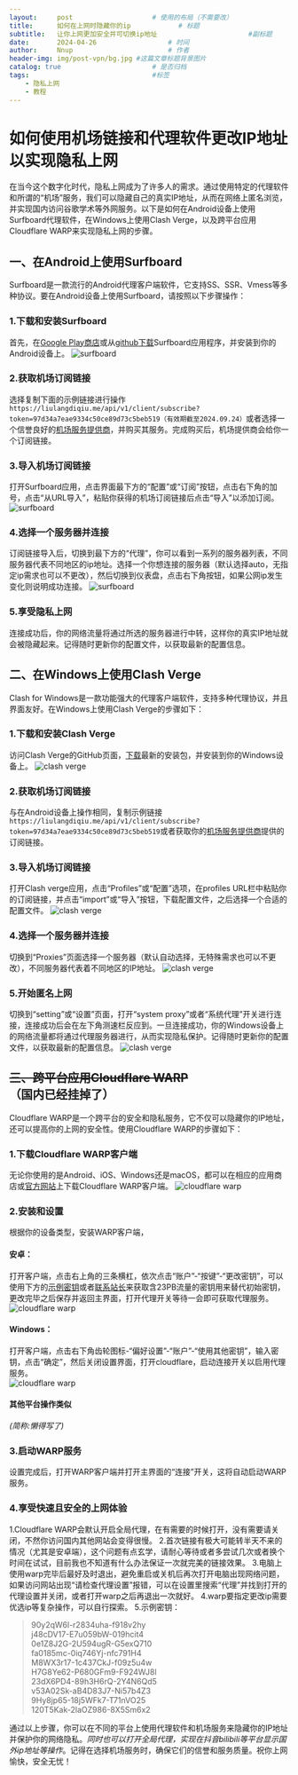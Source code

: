 ```yaml
---
layout:     post   				    # 使用的布局（不需要改）
title:      如何在上网时隐藏你的ip			# 标题 
subtitle:   让你上网更加安全并可切换ip地址                       #副标题
date:       2024-04-26  				# 时间
author:     Nnup 						# 作者
header-img: img/post-vpn/bg.jpg	#这篇文章标题背景图片
catalog: true 						# 是否归档
tags:								#标签
    - 隐私上网
    - 教程
---
```


# 如何使用机场链接和代理软件更改IP地址以实现隐私上网

在当今这个数字化时代，隐私上网成为了许多人的需求。通过使用特定的代理软件和所谓的“机场”服务，我们可以隐藏自己的真实IP地址，从而在网络上匿名浏览，并实现国内访问谷歌学术等外网服务。以下是如何在Android设备上使用Surfboard代理软件，在Windows上使用Clash Verge，以及跨平台应用Cloudflare WARP来实现隐私上网的步骤。

## 一、在Android上使用Surfboard

Surfboard是一款流行的Android代理客户端软件，它支持SS、SSR、Vmess等多种协议。要在Android设备上使用Surfboard，请按照以下步骤操作：

### 1.下载和安装Surfboard
   首先，在<a href="https://play.google.com/store/apps/details?id=com.getsurfboard" target="_blank">Google Play商店</a>或从<a href="https://github.com/getsurfboard/surfboard/releases/download/2.24.1/mobile-universal-release.apk" target="_blank">github下载</a>Surfboard应用程序，并安装到你的Android设备上。
   ![surfboard](/img/post-vpn/01.png "surfboard 01")
### 2.获取机场订阅链接  
   选择复制下面的示例链接进行操作`https://liulangdiqiu.me/api/v1/client/subscribe?token=97d34a7eae9334c50ce89d73c5beb519（有效期截至2024.09.24）`或者选择一个信誉良好的<a href="https://test.fov.wiki/#/register?code=2TfCGGgX" target="_blank">机场服务提供商</a>，并购买其服务。完成购买后，机场提供商会给你一个订阅链接。

### 3.导入机场订阅链接  
   打开Surfboard应用，点击界面最下方的“配置”或“订阅”按钮，点击右下角的加号，点击“从URL导入”，粘贴你获得的机场订阅链接后点击“导入”以添加订阅。
   ![surfboard](/img/post-vpn/02.jpg "surfboard 02")

### 4.选择一个服务器并连接  
   订阅链接导入后，切换到最下方的“代理”，你可以看到一系列的服务器列表，不同服务器代表不同地区的ip地址。选择一个你想连接的服务器（默认选择auto，无指定ip需求也可以不更改），然后切换到仪表盘，点击右下角按钮，如果公网ip发生变化则说明成功连接。
 ![surfboard](/img/post-vpn/03.jpg "surfboard 03")
### 5.享受隐私上网  
   连接成功后，你的网络流量将通过所选的服务器进行中转，这样你的真实IP地址就会被隐藏起来。记得随时更新你的配置文件，以获取最新的配置信息。

## 二、在Windows上使用Clash Verge

Clash for Windows是一款功能强大的代理客户端软件，支持多种代理协议，并且界面友好。在Windows上使用Clash Verge的步骤如下：

### 1.下载和安装Clash Verge  
   访问Clash Verge的GitHub页面，<a href="https://github.com/clash-verge-rev/clash-verge-rev/releases/download/alpha/Clash.Verge_1.6.0_x64-setup.exe" target="_blank">下载</a>最新的安装包，并安装到你的Windows设备上。
   ![clash verge](/img/post-vpn/04.png "clash verge 01")

### 2.获取机场订阅链接  
   与在Android设备上操作相同，复制示例链接`https://liulangdiqiu.me/api/v1/client/subscribe?token=97d34a7eae9334c50ce89d73c5beb519`或者获取你的<a href="https://test.fov.wiki/#/register?code=2TfCGGgX" target="_blank">机场服务提供商</a>提供的订阅链接。

### 3.导入机场订阅链接  
   打开Clash verge应用，点击“Profiles”或“配置”选项，在profiles URL栏中粘贴你的订阅链接，并点击“import”或“导入”按钮，下载配置文件，之后选择一个合适的配置文件。
   ![clash verge](/img/post-vpn/05.png "clash verge 02")

### 4.选择一个服务器并连接  
   切换到“Proxies”页面选择一个服务器（默认自动选择，无特殊需求也可以不更改），不同服务器代表着不同地区的IP地址。
   ![clash verge](/img/post-vpn/06.png "clash verge 03")

### 5.开始匿名上网  
   切换到“setting”或“设置”页面，打开“system proxy”或者“系统代理”开关进行连接，连接成功后会在左下角测速栏反应到。一旦连接成功，你的Windows设备上的网络流量都将通过代理服务器进行，从而实现隐私保护。记得随时更新你的配置文件，以获取最新的配置信息。
   ![clash verge](/img/post-vpn/07.png "clash verge 04")

## ~~三、跨平台应用Cloudflare WARP~~（国内已经挂掉了）

Cloudflare WARP是一个跨平台的安全和隐私服务，它不仅可以隐藏你的IP地址，还可以提高你的上网的安全性。使用Cloudflare WARP的步骤如下：

### 1.下载Cloudflare WARP客户端  
   无论你使用的是Android、iOS、Windows还是macOS，都可以在相应的应用商店或<a href="https://cloudflarewarp.com/" target="_blank">官方网站</a>上下载Cloudflare WARP客户端。
   ![cloudflare warp](/img/post-vpn/08.png "warp 01")
### 2.安装和设置  
   根据你的设备类型，安装WARP客户端，
#### 安卓：
   打开客户端，点击右上角的三条横杠，依次点击“账户”-“按键”-“更改密钥”，可以使用下方的[示例密钥](#key)或者[联系站长](mailto:admin@nnup.xyz)来获取含23PB流量的密钥用来替代初始密钥，更改完毕之后保存并返回主界面，打开代理开关等待一会即可获取代理服务。
   ![cloudflare warp](/img/post-vpn/09.jpg "warp 02")
#### Windows：
   打开客户端，点击右下角齿轮图标-“偏好设置”-“账户”-“使用其他密钥”，输入密钥，点击“确定”，然后关闭设置界面，打开cloudflare，启动连接开关以启用代理服务。  
   ![cloudflare warp](/img/post-vpn/10.png "warp 03")
#### 其他平台操作类似
   *(简称:懒得写了)*
   <br>

### 3.启动WARP服务  
   设置完成后，打开WARP客户端并打开主界面的“连接”开关，这将自动启动WARP服务。

### 4.享受快速且安全的上网体验  
   1.Cloudflare WARP会默认开启全局代理，在有需要的时候打开，没有需要请关闭，不然你访问国内其他网站会变得很慢。
   2.首次链接有极大可能转半天不来的情况（尤其是安卓端），这个问题有点玄学，请耐心等待或者多尝试几次或者换个时间在试试，目前我也不知道有什么办法保证一次就完美的链接效果。
   3.电脑上使用warp完毕后最好及时退出，避免重启或关机后再次打开电脑出现网络问题，如果访问网站出现“请检查代理设置”报错，可以在设置里搜索“代理”并找到打开的代理设置并关闭，或者打开warp之后再退出一次就好。
   4.warp要指定更改ip需要优选ip等复杂操作，可以自行探索。
   5.示例密钥：<a id="key"></a>
   >90y2qW6l-r2834uha-f918v2hy  
   j48cDV17-E7u059bW-019hcit4  
   0e1Z8J2G-2U594ugR-G5exQ710  
   fa0185mc-0iq746Yj-nfc791H4  
   M8WX3r17-1c437CkJ-f09z5u4w  
   H7G8Ye62-P680GFm9-F924WJ8l  
   23dX6PD4-89h3H6rQ-2Y4N6Qd5  
   v53A02Sk-aB4D83J7-Ni57b4Z3  
   9Hy8jp65-18j5WFk7-T71nVO25  
   120T5Kak-2laOZ986-8X5Sm6x2  
   
通过以上步骤，你可以在不同的平台上使用代理软件和机场服务来隐藏你的IP地址并保护你的网络隐私。*同时也可以打开全局代理，实现在抖音bilibili等平台显示国外ip地址等操作*。记得在选择机场服务时，确保它们的信誉和服务质量。祝你上网愉快，安全无忧！